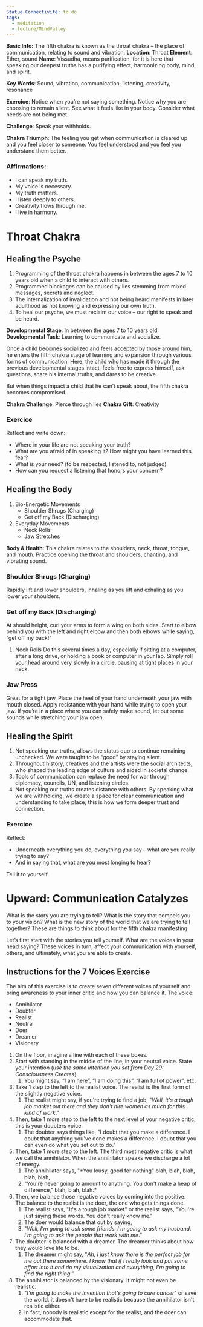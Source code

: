 ```yaml
---
Statue Connectivité: to do
tags:
  - meditation
  - lecture/MindValley
---
```


**Basic Info:** The fifth chakra is known as the throat chakra – the place of communication, relating to sound and vibration.
**Location**: Throat
**Element**: Ether, sound
**Name**: Vissudha, means purification, for it is here that speaking our deepest truths has a purifying effect, harmonizing body, mind, and spirit.

**Key Words**: Sound, vibration, communication, listening, creativity, resonance

**Exercice**: Notice when you’re not saying something. Notice why you are choosing to remain silent. See what it feels like in your body. Consider what needs are not being met.

**Challenge**: Speak your withholds.

**Chakra Triumph**: The feeling you get when communication is cleared up and you feel closer to someone. You feel understood and you feel you understand them better.

### Affirmations:
- I can speak my truth.
- My voice is necessary.
- My truth matters.
- I listen deeply to others.
- Creativity flows through me.
- I live in harmony.


# Throat Chakra
## Healing the Psyche
1. Programming of the throat chakra happens in between the ages 7 to 10 years old when a child to interact with others.
2. Programmed blockages can be caused by lies stemming from mixed messages, secrets and neglect.
3. The internalization of invalidation and not being heard manifests in later adulthood as not knowing and expressing our own truth.
4. To heal our psyche, we must reclaim our voice – our right to speak and be heard.

**Developmental Stage**: In between the ages 7 to 10 years old
**Developmental Task**: Learning to communicate and socialize. 

Once a child becomes socialized and feels accepted by those around him, he enters the fifth chakra stage of learning and expansion through various forms of communication. 
Here, the child who has made it through the previous developmental stages intact, feels free to express himself, ask questions, share his internal truths, and dares to be creative.

But when things impact a child that he can’t speak about, the fifth chakra becomes compromised.

**Chakra Challenge**: Pierce through lies
**Chakra Gift**: Creativity


### Exercice
Reflect and write down:
- Where in your life are not speaking your truth?
- What are you afraid of in speaking it? How might you have learned this fear?
- What is your need? (to be respected, listened to, not judged)
- How can you request a listening that honors your concern?


## Healing the Body
1. Bio-Energetic Movements
	- Shoulder Shrugs (Charging)
	- Get off my Back (Discharging)
2. Everyday Movements
	- Neck Rolls
	- Jaw Stretches

**Body & Health**: This chakra relates to the shoulders, neck, throat, tongue, and mouth. 
Practice opening the throat and shoulders, chanting, and vibrating sound.


### Shoulder Shrugs (Charging)
Rapidly lift and lower shoulders, inhaling as you lift and exhaling as you lower your shoulders.


### Get off my Back (Discharging)
At should height, curl your arms to form a wing on both sides. Start to elbow behind you with the left and right elbow and then both elbows while saying, “get off my back!”

1. Neck Rolls
Do this several times a day, especially if sitting at a computer, after a long
drive, or holding a book or computer in your lap. Simply roll your head around
very slowly in a circle, pausing at tight places in your neck.

### Jaw Press
Great for a tight jaw. Place the heel of your hand underneath your jaw with
mouth closed. Apply resistance with your hand while trying to open your jaw.
If you’re in a place where you can safely make sound, let out some sounds
while stretching your jaw open.

## Healing the Spirit
1. Not speaking our truths, allows the status quo to continue remaining unchecked. We were taught to be “good” by staying silent.
2. Throughout history, creatives and the artists were the social architects, who shaped the leading edge of culture and aided in societal change.
3. Tools of communication can replace the need for war through diplomacy, councils, UN, and listening circles.
4. Not speaking our truths creates distance with others. By speaking what we are withholding, we create a space for clear communication and understanding to take place; this is how we form deeper trust and connection.


### Exercice
Reflect:
- Underneath everything you do, everything you say – what are you really trying to say?
- And in saying that, what are you most longing to hear?

Tell it to yourself.



# Upward: Communication Catalyzes
What is the story you are trying to tell? What is the story that compels you to your vision? What is the new story of the world that we are trying to tell together? These are things to think about for the fifth chakra manifesting.

Let’s first start with the stories you tell yourself. What are the voices in your head saying? These voices in turn, affect your communication with yourself, others, and ultimately, what you are able to create.

## Instructions for the 7 Voices Exercise
The aim of this exercise is to create seven different voices of yourself and bring awareness to your inner critic and how you can balance it. The voice: 
- Annihilator 
- Doubter 
- Realist 
- Neutral 
- Doer 
- Dreamer
- Visionary

1. On the floor, imagine a line with each of these boxes.
2. Start with standing in the middle of the line, in your neutral voice. State your intention (*use the same intention you set from Day 29: Consciousness Creates*).
	1. You might say, “I am here”, “I am doing this”, “I am full of power”, etc.
3. Take 1 step to the left to the realist voice. The realist is the first form of the slightly negative voice.
	1. The realist might say, if you're trying to find a job, "*Well, it's a tough job market out there and they don't hire women as much for this kind of work*.”
4. Then, take 1 more step to the left to the next level of your negative critic, this is your doubters voice. 
	1. The doubter says things like, "I doubt that you make a difference. I doubt that anything you've done makes a difference. I doubt that you can even do what you set out to do."
5. Then, take 1 more step to the left. The third most negative critic is what we call the annihilator. When the annihilator speaks we discharge a lot of energy.
	1. The annihilator says, "*You lousy, good for nothing" blah, blah, blah, blah, blah, 
	2. "You're never going to amount to anything. You don't make a heap of difference," blah, blah, blah.*
6. Then, we balance those negative voices by coming into the positive. The balance to the realist is the doer, the one who gets things done.
	1. The realist says, "It's a tough job market" or the realist says, "You're just saying these words. You don't really know me." 
	2. The doer would balance that out by saying, 
	3. "*Well, I'm going to ask some friends. I'm going to ask my husband. I’m going to ask the people that work with me*.”
7. The doubter is balanced with a dreamer. The dreamer thinks about how they would love life to be. 
	1. The dreamer might say, "*Ah, I just know there is the perfect job for me out there somewhere. I know that if I really look and put some effort into it and do my visualization and everything, I'm going to find the right thing*.”
8. The annihilator is balanced by the visionary. It might not even be realistic.
	1. "*I'm going to make the invention that's going to cure cancer*" or save the world. it doesn't have to be realistic because the annihilator isn't realistic either.
	2. In fact, nobody is realistic except for the realist, and the doer can accommodate that.
